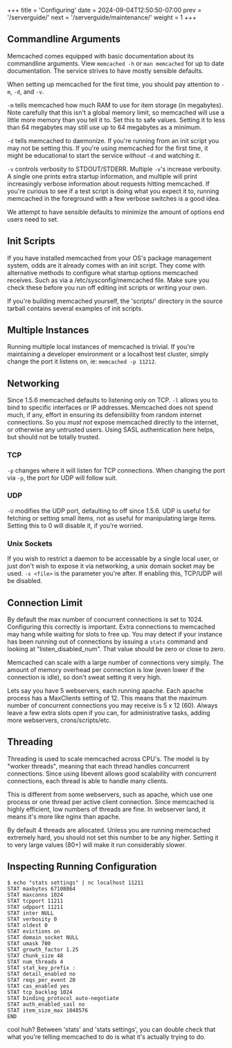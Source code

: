 +++
title = 'Configuring'
date = 2024-09-04T12:50:50-07:00
prev = '/serverguide/'
next = '/serverguide/maintenance/'
weight = 1
+++

## Commandline Arguments

Memcached comes equipped with basic documentation about its commandline arguments. View `memcached -h` or `man memcached` for up to date documentation. The service strives to have mostly sensible defaults.

When setting up memcached for the first time, you should pay attention to `-m`, `-d`, and `-v`.

`-m` tells memcached how much RAM to use for item storage (in megabytes). Note carefully that this isn't a global memory limit, so memcached will use a little more memory than you tell it to. Set this to safe values. Setting it to less than 64 megabytes may still use up to 64 megabytes as a minimum.

`-d` tells memcached to daemonize. If you're running from an init script you may not be setting this. If you're using memcached for the first time, it might be educational to start the service *without* `-d` and watching it.

`-v` controls verbosity to STDOUT/STDERR. Multiple `-v`'s increase verbosity. A single one prints extra startup information, and multiple will print increasingly verbose information about requests hitting memcached. If you're curious to see if a test script is doing what you expect it to, running memcached in the foreground with a few verbose switches is a good idea.

We attempt to have sensible defaults to minimize the amount of options end
users need to set.

## Init Scripts

If you have installed memcached from your OS's package management system, odds are it already comes with an init script. They come with alternative methods to configure what startup options memcached receives. Such as via a /etc/sysconfig/memcached file. Make sure you check these before you run off editing init scripts or writing your own.

If you're building memcached yourself, the 'scripts/' directory in the source tarball contains several examples of init scripts.

## Multiple Instances

Running multiple local instances of memcached is trivial. If you're maintaining a developer environment or a localhost test cluster, simply change the port it listens on, ie: `memcached -p 11212`.

## Networking

Since 1.5.6 memcached defaults to listening only on TCP. `-l` allows you to bind to specific interfaces or IP addresses. Memcached does not spend much, if any, effort in ensuring its defensibility from random internet connections. So you *must not* expose memcached directly to the internet, or otherwise any untrusted users. Using SASL authentication here helps, but should not be totally trusted.

### TCP

`-p` changes where it will listen for TCP connections. When changing the port via `-p`, the port for UDP will follow suit.

### UDP

`-U` modifies the UDP port, defaulting to off since 1.5.6. UDP is useful for fetching or setting small items, not as useful for manipulating large items. Setting this to 0 will disable it, if you're worried.

### Unix Sockets

If you wish to restrict a daemon to be accessable by a single local user, or just don't wish to expose it via networking, a unix domain socket may be used. `-s <file>` is the parameter you're after. If enabling this, TCP/UDP will be disabled.

## Connection Limit

By default the max number of concurrent connections is set to 1024. Configuring this correctly is important. Extra connections to memcached may hang while waiting for slots to free up. You may detect if your instance has been running out of connections by issuing a `stats` command and looking at "listen_disabled_num". That value should be zero or close to zero.

Memcached can scale with a large number of connections very simply. The amount of memory overhead per connection is low (even lower if the connection is idle), so don't sweat setting it very high.

Lets say you have 5 webservers, each running apache. Each apache process has a MaxClients setting of 12. This means that the maximum number of concurrent connections you may receive is 5 x 12 (60). Always leave a few extra slots open if you can, for administrative tasks, adding more webservers, crons/scripts/etc.

## Threading

Threading is used to scale memcached across CPU's. The model is by "worker threads", meaning that each thread handles concurrent connections. Since using libevent allows good scalability with concurrent connections, each thread is able to handle many clients.

This is different from some webservers, such as apache, which use one process or one thread per active client connection. Since memcached is highly efficient, low numbers of threads are fine. In webserver land, it means it's more like nginx than apache.

By default 4 threads are allocated. Unless you are running memcached extremely hard, you should not set this number to be any higher. Setting it to very large values (80+) will make it run considerably slower.

## Inspecting Running Configuration

```
$ echo "stats settings" | nc localhost 11211
STAT maxbytes 67108864
STAT maxconns 1024
STAT tcpport 11211
STAT udpport 11211
STAT inter NULL
STAT verbosity 0
STAT oldest 0
STAT evictions on
STAT domain_socket NULL
STAT umask 700
STAT growth_factor 1.25
STAT chunk_size 48
STAT num_threads 4
STAT stat_key_prefix :
STAT detail_enabled no
STAT reqs_per_event 20
STAT cas_enabled yes
STAT tcp_backlog 1024
STAT binding_protocol auto-negotiate
STAT auth_enabled_sasl no
STAT item_size_max 1048576
END
```

cool huh? Between 'stats' and 'stats settings', you can double check that what you're telling memcached to do is what it's actually trying to do.
